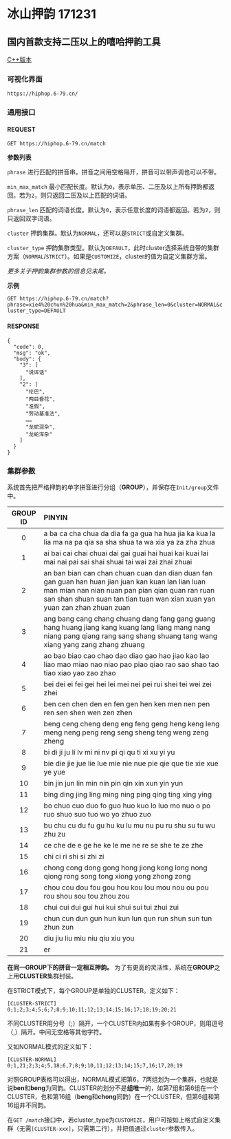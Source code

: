 # 冰山押韵 171231
## 国内首款支持二压以上的嘻哈押韵工具

[C++版本](https://github.com/lqj679ssn/StrongIceLib)

### 可视化界面
```https://hiphop.6-79.cn/```

### 通用接口
#### REQUEST
```GET https://hiphop.6-79.cn/match```

**参数列表**

```phrase``` 进行匹配的拼音串。拼音之间用空格隔开，拼音可以带声调也可以不带。

```min_max_match``` 最小匹配长度。默认为```0```，表示单压、二压及以上所有押韵都返回。若为```2```，则只返回二压及以上匹配的词语。

```phrase_len``` 匹配的词语长度。默认为```0```，表示任意长度的词语都返回。若为```2```，则只返回双字词语。

```cluster``` 押韵集群。默认为```NORMAL```，还可以是```STRICT```或自定义集群。

```cluster_type``` 押韵集群类型。默认为```DEFAULT```，此时cluster选择系统自带的集群方案（```NORMAL```/```STRICT```）。如果是```CUSTOMIZE```，cluster的值为自定义集群方案。

*更多关于押韵集群参数的信息见末尾。*

**示例**

```GET https://hiphop.6-79.cn/match?phrase=xie4%20chun%20hua&min_max_match=2&phrase_len=0&cluster=NORMAL&cluster_type=DEFAULT```

#### RESPONSE
```
{
  "code": 0,
  "msg": "ok",
  "body": {
    "3": [
      "说诨话"
    ],
    "2": [
      "伦巴",
      "两目昏花",
      "准假",
      "劳动基准法",
      ……
      "龙蛇混杂",
      "龙蛇浑杂"
    ]
  }
}
```

### 集群参数
系统首先把严格押韵的单字拼音进行分组（**GROUP**），并保存在```Init/group```文件中。

|GROUP ID | PINYIN
|:-------:|:-----------------------------------------------------------------------------------------------------------
|0        |a ba ca cha chua da dia fa ga gua ha hua jia ka kua la lia ma na pa qia sa sha shua ta wa xia ya za zha zhua
|1        |ai bai cai chai chuai dai gai guai hai huai kai kuai lai mai nai pai sai shai shuai tai wai zai zhai zhuai
|2        |an ban bian can chan chuan cuan dan dian duan fan gan guan han huan jian juan kan kuan lan lian luan man mian nan nian nuan pan pian qian quan ran ruan san shan shuan suan tan tian tuan wan xian xuan yan yuan zan zhan zhuan zuan
|3        |ang bang cang chang chuang dang fang gang guang hang huang jiang kang kuang lang liang mang nang niang pang qiang rang sang shang shuang tang wang xiang yang zang zhang zhuang
|4        |ao bao biao cao chao dao diao gao hao jiao kao lao liao mao miao nao niao pao piao qiao rao sao shao tao tiao xiao yao zao zhao
|5        |bei dei ei fei gei hei lei mei nei pei rui shei tei wei zei zhei
|6        |ben cen chen den en fen gen hen ken men nen pen ren sen shen wen zen zhen
|7        |beng ceng cheng deng eng feng geng heng keng leng meng neng peng reng seng sheng teng weng zeng zheng
|8        |bi di ji ju li lv mi ni nv pi qi qu ti xi xu yi yu
|9        |bie die jie jue lie lue mie nie nue pie qie que tie xie xue ye yue
|10       |bin jin jun lin min nin pin qin xin xun yin yun
|11       |bing ding jing ling ming ning ping qing ting xing ying
|12       |bo chuo cuo duo fo guo huo kuo lo luo mo nuo o po ruo shuo suo tuo wo yo zhuo zuo
|13       |bu chu cu du fu gu hu ku lu mu nu pu ru shu su tu wu zhu zu
|14       |ce che de e ge he ke le me ne re se she te ze zhe
|15       |chi ci ri shi si zhi zi
|16       |chong cong dong gong hong jiong kong long nong qiong rong song tong xiong yong zhong zong
|17       |chou cou dou fou gou hou kou lou mou nou ou pou rou shou sou tou zhou zou
|18       |chui cui dui gui hui kui shui sui tui zhui zui
|19       |chun cun dun gun hun kun lun qun run shun sun tun zhun zun
|20       |diu jiu liu miu niu qiu xiu you
|21       |er

**在同一GROUP下的拼音一定相互押韵。**
为了有更高的灵活性，系统在**GROUP**之上用**CLUSTER**集群封装。

在STRICT模式下，每个GROUP是单独的CLUSTER。定义如下：

```
[CLUSTER-STRICT]
0;1;2;3;4;5;6;7;8;9;10;11;12;13;14;15;16;17;18;19;20;21
```

不同CLUSTER用分号（;）隔开，一个CLUSTER内如果有多个GROUP，则用逗号（,）隔开。中间无空格等其他字符。

又如NORMAL模式的定义如下：

```
[CLUSTER-NORMAL]
0;1,21;2;3;4;5,18;6,7;8;9;10,11;12;13;14;15;7,16;17,20;19
```

对照GROUP表格可以得出，NORMAL模式把第6，7两组划为一个集群，也就是说**ben**和**beng**为同韵。CLUSTER的划分不是**组唯一**的，如第7组和第6组在一个CLUSTER，也和第16组（**beng**和**chong**同韵）在一个CLUSTER，但第6组和第16组并不同韵。

在```GET /match```接口中，若cluster_type为```CUSTOMIZE```，用户可按如上格式自定义集群（无需```[CLUSTER-xxx]```，只需第二行），并把值通过```cluster```参数传入。